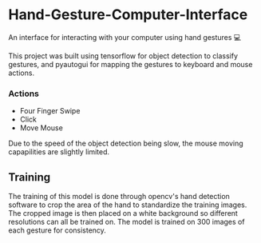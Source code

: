 # Hand-Gesture-Computer-Interface

An interface for interacting with your computer using hand gestures 💻

This project was built using tensorflow for object detection to classify gestures, and pyautogui for mapping the gestures to keyboard and mouse actions.

### Actions
- Four Finger Swipe
- Click
- Move Mouse

Due to the speed of the object detection being slow, the mouse moving capapilities are slightly limited.

## Training

The training of this model is done through opencv's hand detection software to crop the area of the hand to standardize the training images. The cropped image is then placed on a white background so different resolutions can all be trained on. The model is trained on 300 images of each gesture for consistency.
